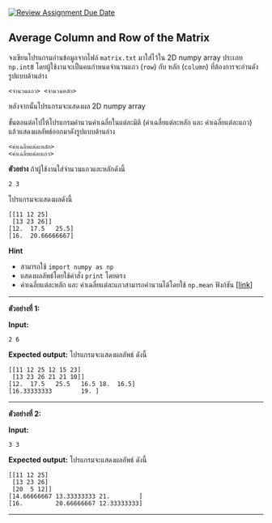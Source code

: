 [![Review Assignment Due Date](https://classroom.github.com/assets/deadline-readme-button-22041afd0340ce965d47ae6ef1cefeee28c7c493a6346c4f15d667ab976d596c.svg)](https://classroom.github.com/a/XRA7-_0r)
## Average Column and Row of the Matrix

จงเขียนโปรแกรมอ่านข้อมูลจากไฟล์ `matrix.txt` มาใส่ไว้ใน 2D numpy array ประเภท `np.int8` โดยผู้ใช้งานจะเป็นคนกำหนดจำนวนแถว (`row`) กับ หลัก (`column`) ที่ต้องการจะอ่านดังรูปแบบด้านล่าง

```
<จำนวนแถว> <จำนวนหลัก>
```

หลังจากนั้นโปรแกรมจะแสดงผล 2D numpy array

ขั้นตอนต่อไปให้โปรแกรมคำนวนค่าเฉลี่ยในแต่ละมิติ (ค่าเฉลี่ยแต่ละหลัก และ ค่าเฉลี่ยแต่ละแถว) แล้วแสดงผลลัพธ์ออกมาดังรูปแบบด้านล่าง

```
<ค่าเฉลี่ยแต่ละหลัก>
<ค่าเฉลี่ยแต่ละแถว>
```

**ตัวอย่าง** ถ้าผู้ใช้งานใส่จำนวนแถวและหลักดังนี้

```
2 3
```

โปรแกรมจะแสดงผลดังนี้

```
[[11 12 25]
 [13 23 26]]
[12.  17.5   25.5]
[16.  20.66666667]
```

**Hint**
* สามารถใช้ `import numpy as np`
* แสดงผลลัพธ์โดยใช้คำสั่ง `print` โดยตรง
* ค่าเฉลี่ยแต่ละหลัก และ ค่าเฉลี่ยแต่ละแถวสามารถคำนวนได้โดยใช้ `np.mean` ฟังก์ชัน [[link](https://numpy.org/doc/stable/reference/generated/numpy.mean.html)]

<hr>

**ตัวอย่างที่ 1:**

**Input:** 
```
2 6
```
**Expected output:** โปรแกรมจะแสดงผลลัพธ์ ดังนี้
```
[[11 12 25 12 15 23]
 [13 23 26 21 21 10]]
[12.  17.5   25.5   16.5 18.  16.5]
[16.33333333        19. ]
```
<hr>

**ตัวอย่างที่ 2:**

**Input:** 
```
3 3
```
**Expected output:** โปรแกรมจะแสดงผลลัพธ์ ดังนี้
```
[[11 12 25]
 [13 23 26]
 [20  5 12]]
[14.66666667 13.33333333 21.        ]
[16.         20.66666667 12.33333333]
```
<hr>
